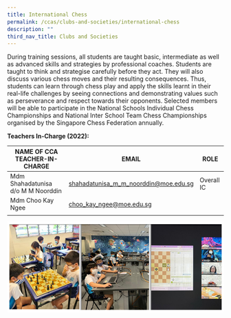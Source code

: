 ```yaml
---
title: International Chess
permalink: /ccas/clubs-and-societies/international-chess
description: ""
third_nav_title: Clubs and Societies
---
```

During training sessions, all students are taught basic, intermediate as well as advanced skills and strategies by professional coaches. Students are taught to think and strategise carefully before they act. They will also discuss various chess moves and their resulting consequences. Thus, students can learn through chess play and apply the skills learnt in their real-life challenges by seeing connections and demonstrating values such as perseverance and respect towards their opponents. Selected members will be able to participate in the National Schools Individual Chess Championships and National Inter School Team Chess Championships organised by the Singapore Chess Federation annually. 

**Teachers In-Charge (2022):**

| NAME OF CCA<br>TEACHER-IN-CHARGE | EMAIL | ROLE |
|---|---|---|
| Mdm Shahadatunisa d/o M M Noorddin | shahadatunisa_m_m_noorddin@moe.edu.sg | Overall IC |
| Mdm Choo Kay Ngee | choo_kay_ngee@moe.edu.sg |   |
| | | |

![](/images/CCAs_%20chess_2021.jpg)